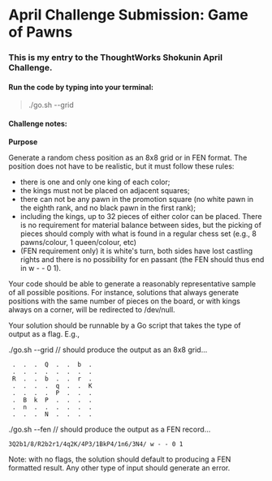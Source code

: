 # April Challenge Submission: Game of Pawns
### This is my entry to the ThoughtWorks Shokunin April Challenge.

#### Run the code by typing into your terminal:
> ./go.sh --grid

#### Challenge notes:

**Purpose**

Generate a random chess position as an 8x8 grid or in FEN format. The position does not have to be realistic, but it must follow these rules:

- there is one and only one king of each color;
- the kings must not be placed on adjacent squares;
- there can not be any pawn in the promotion square (no white pawn in the eighth rank, and no black pawn in the first rank);
- including the kings, up to 32 pieces of either color can be placed. There is no requirement for material balance between sides, but the picking of pieces should comply with what is found in a regular chess set (e.g., 8 pawns/colour, 1 queen/colour, etc)
- (FEN requirement only) it is white's turn, both sides have lost castling rights and there is no possibility for en passant (the FEN should thus end in w - - 0 1).

Your code should be able to generate a reasonably representative sample of all possible positions.  For instance, solutions that always generate positions with the same number of pieces on the board, or with kings always on a corner, will be redirected to /dev/null. 

Your solution should be runnable by a Go script that takes the type of output as a flag.  E.g., 

./go.sh --grid // should produce the output as an 8x8 grid...
```
 .  .  .  Q  .  .  b  . 
 .  .  .  .  .  .  .  . 
 R  .  .  b  .  .  r  . 
 .  .  .  .  q  .  .  K 
 .  .  .  .  P  .  .  . 
 .  B  k  P  .  .  .  . 
 .  n  .  .  .  .  .  . 
 .  .  .  N  .  .  .  . 
 ```
 
./go.sh --fen // should produce the output as a FEN record...
```
3Q2b1/8/R2b2r1/4q2K/4P3/1BkP4/1n6/3N4/ w - - 0 1
```

Note: with no flags, the solution should default to producing a FEN formatted result.  Any other type of input should generate an error.
